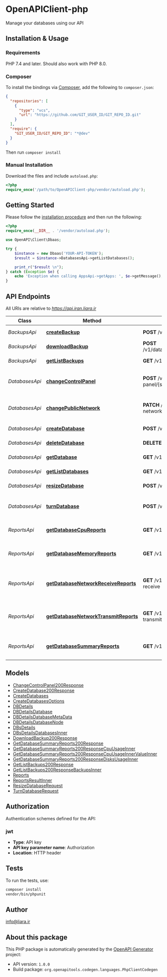 # OpenAPIClient-php

Manage your databases using our API


## Installation & Usage

### Requirements

PHP 7.4 and later.
Should also work with PHP 8.0.

### Composer

To install the bindings via [Composer](https://getcomposer.org/), add the following to `composer.json`:

```json
{
  "repositories": [
    {
      "type": "vcs",
      "url": "https://github.com/GIT_USER_ID/GIT_REPO_ID.git"
    }
  ],
  "require": {
    "GIT_USER_ID/GIT_REPO_ID": "*@dev"
  }
}
```

Then run `composer install`

### Manual Installation

Download the files and include `autoload.php`:

```php
<?php
require_once('/path/to/OpenAPIClient-php/vendor/autoload.php');
```

## Getting Started

Please follow the [installation procedure](#installation--usage) and then run the following:

```php
<?php
require_once(__DIR__ . '/vendor/autoload.php');

use OpenAPI\Client\Dbaas;

try {
    $instance = new Dbaas('YOUR-API-TOKEN');
    $result = $instance->DatabasesApi->getListDatabases();

    print_r("$result \n");
} catch (Exception $e) {
    echo 'Exception when calling AppsApi->getApps: ', $e->getMessage(), PHP_EOL;
}

```

## API Endpoints

All URIs are relative to *https://api.iran.liara.ir*

Class | Method | HTTP request | Description
------------ | ------------- | ------------- | -------------
*BackupsApi* | [**createBackup**](docs/Api/BackupsApi.md#createbackup) | **POST** /v1/databases/{id}/backups | Backup a database
*BackupsApi* | [**downloadBackup**](docs/Api/BackupsApi.md#downloadbackup) | **POST** /v1/databases/{id}/backups/{name}/download | Download a backup
*BackupsApi* | [**getListBackups**](docs/Api/BackupsApi.md#getlistbackups) | **GET** /v1/databases/{id}/backups | Get all backups
*DatabasesApi* | [**changeControlPanel**](docs/Api/DatabasesApi.md#changecontrolpanel) | **POST** /v1/databases/{id}/control-panel/{status} | Change control-panel status
*DatabasesApi* | [**changePublicNetwork**](docs/Api/DatabasesApi.md#changepublicnetwork) | **PATCH** /v1/databases/{id}/public-network/{status} | Change public network status
*DatabasesApi* | [**createDatabase**](docs/Api/DatabasesApi.md#createdatabase) | **POST** /v1/databases | Create a database
*DatabasesApi* | [**deleteDatabase**](docs/Api/DatabasesApi.md#deletedatabase) | **DELETE** /v1/databases/{id} | Delete a database
*DatabasesApi* | [**getDatabase**](docs/Api/DatabasesApi.md#getdatabase) | **GET** /v1/databases/{id} | Get a database
*DatabasesApi* | [**getListDatabases**](docs/Api/DatabasesApi.md#getlistdatabases) | **GET** /v1/databases | Get all databases
*DatabasesApi* | [**resizeDatabase**](docs/Api/DatabasesApi.md#resizedatabase) | **POST** /v1/databases/{id}/resize | Resize a database
*DatabasesApi* | [**turnDatabase**](docs/Api/DatabasesApi.md#turndatabase) | **POST** /v1/databases/{id}/actions/scale | Power on or power off a database
*ReportsApi* | [**getDatabaseCpuReports**](docs/Api/ReportsApi.md#getdatabasecpureports) | **GET** /v1/databases/{id}/metrics/cpu | Get cpu reports of database
*ReportsApi* | [**getDatabaseMemoryReports**](docs/Api/ReportsApi.md#getdatabasememoryreports) | **GET** /v1/databases/{id}/metrics/memory | Get memory reports of database
*ReportsApi* | [**getDatabaseNetworkReceiveReports**](docs/Api/ReportsApi.md#getdatabasenetworkreceivereports) | **GET** /v1/databases/{id}/metrics/network-receive | Get network-receive reports of database
*ReportsApi* | [**getDatabaseNetworkTransmitReports**](docs/Api/ReportsApi.md#getdatabasenetworktransmitreports) | **GET** /v1/databases/{id}/metrics/network-transmit | Get network-transmit reports of database
*ReportsApi* | [**getDatabaseSummaryReports**](docs/Api/ReportsApi.md#getdatabasesummaryreports) | **GET** /v1/databases/{id}/metrics/summary | Get summary reports of database

## Models

- [ChangeControlPanel200Response](docs/Model/ChangeControlPanel200Response.md)
- [CreateDatabase200Response](docs/Model/CreateDatabase200Response.md)
- [CreateDatabases](docs/Model/CreateDatabases.md)
- [CreateDatabasesOptions](docs/Model/CreateDatabasesOptions.md)
- [DBDetails](docs/Model/DBDetails.md)
- [DBDetailsDatabase](docs/Model/DBDetailsDatabase.md)
- [DBDetailsDatabaseMetaData](docs/Model/DBDetailsDatabaseMetaData.md)
- [DBDetailsDatabaseNode](docs/Model/DBDetailsDatabaseNode.md)
- [DBsDetails](docs/Model/DBsDetails.md)
- [DBsDetailsDatabasesInner](docs/Model/DBsDetailsDatabasesInner.md)
- [DownloadBackup200Response](docs/Model/DownloadBackup200Response.md)
- [GetDatabaseSummaryReports200Response](docs/Model/GetDatabaseSummaryReports200Response.md)
- [GetDatabaseSummaryReports200ResponseCpuUsageInner](docs/Model/GetDatabaseSummaryReports200ResponseCpuUsageInner.md)
- [GetDatabaseSummaryReports200ResponseCpuUsageInnerValueInner](docs/Model/GetDatabaseSummaryReports200ResponseCpuUsageInnerValueInner.md)
- [GetDatabaseSummaryReports200ResponseDisksUsageInner](docs/Model/GetDatabaseSummaryReports200ResponseDisksUsageInner.md)
- [GetListBackups200Response](docs/Model/GetListBackups200Response.md)
- [GetListBackups200ResponseBackupsInner](docs/Model/GetListBackups200ResponseBackupsInner.md)
- [Reports](docs/Model/Reports.md)
- [ReportsResultInner](docs/Model/ReportsResultInner.md)
- [ResizeDatabaseRequest](docs/Model/ResizeDatabaseRequest.md)
- [TurnDatabaseRequest](docs/Model/TurnDatabaseRequest.md)

## Authorization

Authentication schemes defined for the API:
### jwt

- **Type**: API key
- **API key parameter name**: Authorization
- **Location**: HTTP header


## Tests

To run the tests, use:

```bash
composer install
vendor/bin/phpunit
```

## Author

info@liara.ir

## About this package

This PHP package is automatically generated by the [OpenAPI Generator](https://openapi-generator.tech) project:

- API version: `1.0.0`
- Build package: `org.openapitools.codegen.languages.PhpClientCodegen`
